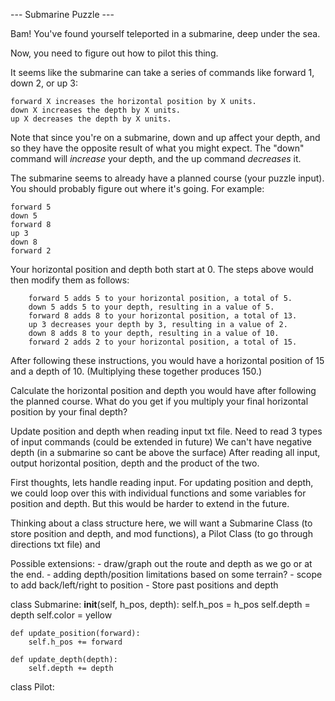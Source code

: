 --- Submarine Puzzle ---

Bam! You've found yourself teleported in a submarine, deep under the sea.

Now, you need to figure out how to pilot this thing.

It seems like the submarine can take a series of commands like forward 1, down 2, or up 3:

    forward X increases the horizontal position by X units.
    down X increases the depth by X units.
    up X decreases the depth by X units.

Note that since you're on a submarine, down and up affect your depth, and so they have the opposite result of what you might expect.
The "down" command will _increase_ your depth, and the up command _decreases_ it.

The submarine seems to already have a planned course (your puzzle input). You should probably figure out where it's going. For example:

```
forward 5
down 5
forward 8
up 3
down 8
forward 2
```

Your horizontal position and depth both start at 0. The steps above would then modify them as follows:

```
    forward 5 adds 5 to your horizontal position, a total of 5.
    down 5 adds 5 to your depth, resulting in a value of 5.
    forward 8 adds 8 to your horizontal position, a total of 13.
    up 3 decreases your depth by 3, resulting in a value of 2.
    down 8 adds 8 to your depth, resulting in a value of 10.
    forward 2 adds 2 to your horizontal position, a total of 15.
```

After following these instructions, you would have a horizontal position of 15 and a depth of 10. (Multiplying these together produces 150.)

Calculate the horizontal position and depth you would have after following the planned course. What do you get if you multiply your final horizontal position by your final depth?

Update position and depth when reading input txt file.
Need to read 3 types of input commands (could be extended in future)
We can't have negative depth (in a submarine so cant be above the surface)
After reading all input, output horizontal position, depth and the product of the two.

First thoughts, lets handle reading input.
For updating position and depth, we could loop over this with individual functions and some variables for position and depth. But this would be harder to extend in the future.

Thinking about a class structure here, we will want a Submarine Class (to store position and depth, and mod functions), a Pilot Class (to go through directions txt file) and 

Possible extensions: 
    -   draw/graph out the route and depth as we go or at the end.
    -   adding depth/position limitations based on some terrain?
    -   scope to add back/left/right to position
    -   Store past positions and depth



class Submarine:
    __init__(self, h_pos, depth):
        self.h_pos = h_pos
        self.depth = depth
        self.color = yellow

    def update_position(forward):
        self.h_pos += forward

    def update_depth(depth):
        self.depth += depth

class Pilot:
    